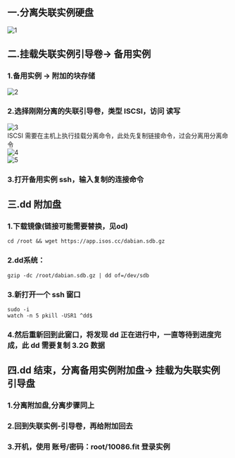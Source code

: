 ## 一.分离失联实例硬盘  
![1](https://fb.334015.xyz/api/preview/big/%E6%95%99%E7%A8%8B%E7%94%A8%E5%9B%BE%E7%89%87/Capture.PNG?auth=eyJhbGciOiJIUzI1NiIsInR5cCI6IkpXVCJ9.eyJ1c2VyIjp7ImlkIjoxLCJsb2NhbGUiOiJlbiIsInZpZXdNb2RlIjoibW9zYWljIGdhbGxlcnkiLCJzaW5nbGVDbGljayI6ZmFsc2UsInBlcm0iOnsiYWRtaW4iOnRydWUsImV4ZWN1dGUiOnRydWUsImNyZWF0ZSI6dHJ1ZSwicmVuYW1lIjp0cnVlLCJtb2RpZnkiOnRydWUsImRlbGV0ZSI6dHJ1ZSwic2hhcmUiOnRydWUsImRvd25sb2FkIjp0cnVlfSwiY29tbWFuZHMiOltdLCJsb2NrUGFzc3dvcmQiOmZhbHNlLCJoaWRlRG90ZmlsZXMiOnRydWUsImRhdGVGb3JtYXQiOmZhbHNlfSwiaXNzIjoiRmlsZSBCcm93c2VyIiwiZXhwIjoxNzM4NTA5NTUxLCJpYXQiOjE3Mzg1MDIzNTF9.-H_Wzu3lhjPT43yVYxQfMLmgYZK0-bgffndNU84wJIM&inline=true&key=1738503871812)  
## 二.挂载失联实例引导卷-> 备用实例  
### 1.备用实例 -> 附加的块存储 
![2](https://fb.334015.xyz/api/preview/big/%E6%95%99%E7%A8%8B%E7%94%A8%E5%9B%BE%E7%89%87/image0034e9782de06aa5.png?auth=eyJhbGciOiJIUzI1NiIsInR5cCI6IkpXVCJ9.eyJ1c2VyIjp7ImlkIjoxLCJsb2NhbGUiOiJlbiIsInZpZXdNb2RlIjoibW9zYWljIGdhbGxlcnkiLCJzaW5nbGVDbGljayI6ZmFsc2UsInBlcm0iOnsiYWRtaW4iOnRydWUsImV4ZWN1dGUiOnRydWUsImNyZWF0ZSI6dHJ1ZSwicmVuYW1lIjp0cnVlLCJtb2RpZnkiOnRydWUsImRlbGV0ZSI6dHJ1ZSwic2hhcmUiOnRydWUsImRvd25sb2FkIjp0cnVlfSwiY29tbWFuZHMiOltdLCJsb2NrUGFzc3dvcmQiOmZhbHNlLCJoaWRlRG90ZmlsZXMiOnRydWUsImRhdGVGb3JtYXQiOmZhbHNlfSwiaXNzIjoiRmlsZSBCcm93c2VyIiwiZXhwIjoxNzM4NTA5NTUxLCJpYXQiOjE3Mzg1MDIzNTF9.-H_Wzu3lhjPT43yVYxQfMLmgYZK0-bgffndNU84wJIM&inline=true&key=1738502023389)  
### 2.选择刚刚分离的失联引导卷，类型 ISCSI，访问 读写  
![3](https://fb.334015.xyz/api/preview/big/%E6%95%99%E7%A8%8B%E7%94%A8%E5%9B%BE%E7%89%87/image7b708dcfbeed6d36.png?auth=eyJhbGciOiJIUzI1NiIsInR5cCI6IkpXVCJ9.eyJ1c2VyIjp7ImlkIjoxLCJsb2NhbGUiOiJlbiIsInZpZXdNb2RlIjoibW9zYWljIGdhbGxlcnkiLCJzaW5nbGVDbGljayI6ZmFsc2UsInBlcm0iOnsiYWRtaW4iOnRydWUsImV4ZWN1dGUiOnRydWUsImNyZWF0ZSI6dHJ1ZSwicmVuYW1lIjp0cnVlLCJtb2RpZnkiOnRydWUsImRlbGV0ZSI6dHJ1ZSwic2hhcmUiOnRydWUsImRvd25sb2FkIjp0cnVlfSwiY29tbWFuZHMiOltdLCJsb2NrUGFzc3dvcmQiOmZhbHNlLCJoaWRlRG90ZmlsZXMiOnRydWUsImRhdGVGb3JtYXQiOmZhbHNlfSwiaXNzIjoiRmlsZSBCcm93c2VyIiwiZXhwIjoxNzM4NTA5NTUxLCJpYXQiOjE3Mzg1MDIzNTF9.-H_Wzu3lhjPT43yVYxQfMLmgYZK0-bgffndNU84wJIM&inline=true&key=1738502021849)  
ISCSI 需要在主机上执行挂载分离命令，此处先复制链接命令，过会分离用分离命令  
![4](https://fb.334015.xyz/api/preview/big/%E6%95%99%E7%A8%8B%E7%94%A8%E5%9B%BE%E7%89%87/image123.png?auth=eyJhbGciOiJIUzI1NiIsInR5cCI6IkpXVCJ9.eyJ1c2VyIjp7ImlkIjoxLCJsb2NhbGUiOiJlbiIsInZpZXdNb2RlIjoibW9zYWljIGdhbGxlcnkiLCJzaW5nbGVDbGljayI6ZmFsc2UsInBlcm0iOnsiYWRtaW4iOnRydWUsImV4ZWN1dGUiOnRydWUsImNyZWF0ZSI6dHJ1ZSwicmVuYW1lIjp0cnVlLCJtb2RpZnkiOnRydWUsImRlbGV0ZSI6dHJ1ZSwic2hhcmUiOnRydWUsImRvd25sb2FkIjp0cnVlfSwiY29tbWFuZHMiOltdLCJsb2NrUGFzc3dvcmQiOmZhbHNlLCJoaWRlRG90ZmlsZXMiOnRydWUsImRhdGVGb3JtYXQiOmZhbHNlfSwiaXNzIjoiRmlsZSBCcm93c2VyIiwiZXhwIjoxNzM4NTA5NTUxLCJpYXQiOjE3Mzg1MDIzNTF9.-H_Wzu3lhjPT43yVYxQfMLmgYZK0-bgffndNU84wJIM&inline=true&key=1738502024585)  
![5](https://fb.334015.xyz/api/preview/big/%E6%95%99%E7%A8%8B%E7%94%A8%E5%9B%BE%E7%89%87/image56da2cc6e6bd735e.png?auth=eyJhbGciOiJIUzI1NiIsInR5cCI6IkpXVCJ9.eyJ1c2VyIjp7ImlkIjoxLCJsb2NhbGUiOiJlbiIsInZpZXdNb2RlIjoibW9zYWljIGdhbGxlcnkiLCJzaW5nbGVDbGljayI6ZmFsc2UsInBlcm0iOnsiYWRtaW4iOnRydWUsImV4ZWN1dGUiOnRydWUsImNyZWF0ZSI6dHJ1ZSwicmVuYW1lIjp0cnVlLCJtb2RpZnkiOnRydWUsImRlbGV0ZSI6dHJ1ZSwic2hhcmUiOnRydWUsImRvd25sb2FkIjp0cnVlfSwiY29tbWFuZHMiOltdLCJsb2NrUGFzc3dvcmQiOmZhbHNlLCJoaWRlRG90ZmlsZXMiOnRydWUsImRhdGVGb3JtYXQiOmZhbHNlfSwiaXNzIjoiRmlsZSBCcm93c2VyIiwiZXhwIjoxNzM4NTA5NTUxLCJpYXQiOjE3Mzg1MDIzNTF9.-H_Wzu3lhjPT43yVYxQfMLmgYZK0-bgffndNU84wJIM&inline=true&key=1738502024185)
### 3.打开备用实例 ssh，输入复制的连接命令  
## 三.dd 附加盘  
### 1.下载镜像(链接可能需要替换，见od)  
`cd /root && wget https://app.isos.cc/dabian.sdb.gz`  
### 2.dd系统：  
`gzip -dc /root/dabian.sdb.gz | dd of=/dev/sdb`  
### 3.新打开一个 ssh 窗口  
`sudo -i`  
`watch -n 5 pkill -USR1 ^dd$`  
### 4.然后重新回到此窗口，将发现 dd 正在进行中，一直等待到进度完成，此 dd 需要复制 3.2G 数据  
## 四.dd 结束，分离备用实例附加盘-> 挂载为失联实例引导盘  
### 1.分离附加盘,分离步骤同上  
### 2.回到失联实例-引导卷，再给附加回去  
### 3.开机，使用 账号/密码：root/10086.fit 登录实例

